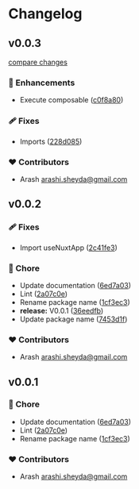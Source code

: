# Changelog


## v0.0.3

[compare changes](https://github.com/arashsheyda/nuxt-recaptcha/compare/v0.0.2...v0.0.3)

### 🚀 Enhancements

- Execute composable ([c0f8a80](https://github.com/arashsheyda/nuxt-recaptcha/commit/c0f8a80))

### 🩹 Fixes

- Imports ([228d085](https://github.com/arashsheyda/nuxt-recaptcha/commit/228d085))

### ❤️ Contributors

- Arash <arashi.sheyda@gmail.com>

## v0.0.2


### 🩹 Fixes

- Import useNuxtApp ([2c41fe3](https://github.com/arashsheyda/nuxt-recaptcha/commit/2c41fe3))

### 🏡 Chore

- Update documentation ([6ed7a03](https://github.com/arashsheyda/nuxt-recaptcha/commit/6ed7a03))
- Lint ([2a07c0e](https://github.com/arashsheyda/nuxt-recaptcha/commit/2a07c0e))
- Rename package name ([1cf3ec3](https://github.com/arashsheyda/nuxt-recaptcha/commit/1cf3ec3))
- **release:** V0.0.1 ([36eedfb](https://github.com/arashsheyda/nuxt-recaptcha/commit/36eedfb))
- Update package name ([7453d1f](https://github.com/arashsheyda/nuxt-recaptcha/commit/7453d1f))

### ❤️ Contributors

- Arash <arashi.sheyda@gmail.com>

## v0.0.1


### 🏡 Chore

- Update documentation ([6ed7a03](https://github.com/arashsheyda/nuxt-recaptcha/commit/6ed7a03))
- Lint ([2a07c0e](https://github.com/arashsheyda/nuxt-recaptcha/commit/2a07c0e))
- Rename package name ([1cf3ec3](https://github.com/arashsheyda/nuxt-recaptcha/commit/1cf3ec3))

### ❤️ Contributors

- Arash <arashi.sheyda@gmail.com>

